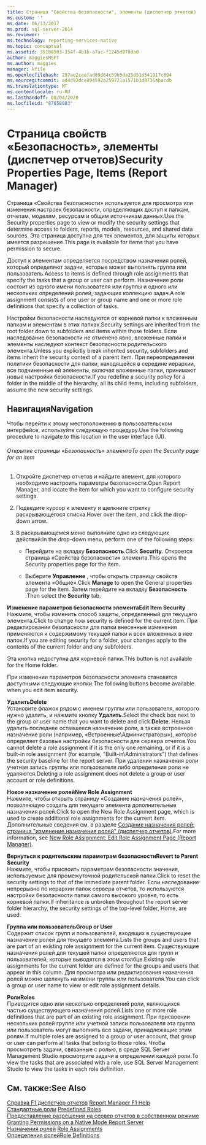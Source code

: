 ```yaml
---
title: Страница "Свойства безопасности", элементы (диспетчер отчетов) | Документация Майкрософт
ms.custom: ''
ms.date: 06/13/2017
ms.prod: sql-server-2014
ms.reviewer: ''
ms.technology: reporting-services-native
ms.topic: conceptual
ms.assetid: 351b8503-354f-4b1b-a7ac-f1245d978da0
author: maggiesMSFT
ms.author: maggies
manager: kfile
ms.openlocfilehash: 297ae2ceefad89d64c59b5da25d51d541917c894
ms.sourcegitcommit: ad4d92dce894592a259721a1571b1d8736abacdb
ms.translationtype: MT
ms.contentlocale: ru-RU
ms.lasthandoff: 08/04/2020
ms.locfileid: "87658083"
---
```

# <a name="security-properties-page-items-report-manager"></a><span data-ttu-id="2e9cf-102">Страница свойств «Безопасность», элементы (диспетчер отчетов)</span><span class="sxs-lookup"><span data-stu-id="2e9cf-102">Security Properties Page, Items (Report Manager)</span></span>
  <span data-ttu-id="2e9cf-103">Страница «Свойства безопасности» используется для просмотра или изменения настроек безопасности, определяющих доступ к папкам, отчетам, моделям, ресурсам и общим источникам данных.</span><span class="sxs-lookup"><span data-stu-id="2e9cf-103">Use the Security properties page to view or modify the security settings that determine access to folders, reports, models, resources, and shared data sources.</span></span> <span data-ttu-id="2e9cf-104">Эта страница доступна для тех элементов, для защиты которых имеется разрешение.</span><span class="sxs-lookup"><span data-stu-id="2e9cf-104">This page is available for items that you have permission to secure.</span></span>  
  
 <span data-ttu-id="2e9cf-105">Доступ к элементам определяется посредством назначения ролей, который определяют задачи, которые может выполнять группа или пользователь.</span><span class="sxs-lookup"><span data-stu-id="2e9cf-105">Access to items is defined through role assignments that specify the tasks that a group or user can perform.</span></span> <span data-ttu-id="2e9cf-106">Назначение роли состоит из одного имени пользователя или группы и одного или нескольких определений ролей, задающих коллекцию задач.</span><span class="sxs-lookup"><span data-stu-id="2e9cf-106">A role assignment consists of one user or group name and one or more role definitions that specify a collection of tasks.</span></span>  
  
 <span data-ttu-id="2e9cf-107">Настройки безопасности наследуются от корневой папки к вложенным папкам и элементам в этих папках.</span><span class="sxs-lookup"><span data-stu-id="2e9cf-107">Security settings are inherited from the root folder down to subfolders and items within those folders.</span></span> <span data-ttu-id="2e9cf-108">Если наследование безопасности не отменено явно, вложенные папки и элементы наследуют контекст безопасности родительского элемента.</span><span class="sxs-lookup"><span data-stu-id="2e9cf-108">Unless you explicitly break inherited security, subfolders and items inherit the security context of a parent item.</span></span> <span data-ttu-id="2e9cf-109">При переопределении политики безопасности для папки, находящейся в середине иерархии, все подчиненные ей элементы, включая вложенные папки, принимают новые настройки безопасности.</span><span class="sxs-lookup"><span data-stu-id="2e9cf-109">If you redefine a security policy for a folder in the middle of the hierarchy, all its child items, including subfolders, assume the new security settings.</span></span>  
  
## <a name="navigation"></a><span data-ttu-id="2e9cf-110">Навигация</span><span class="sxs-lookup"><span data-stu-id="2e9cf-110">Navigation</span></span>  
 <span data-ttu-id="2e9cf-111">Чтобы перейти к этому местоположению в пользовательском интерфейсе, используйте следующую процедуру.</span><span class="sxs-lookup"><span data-stu-id="2e9cf-111">Use the following procedure to navigate to this location in the user interface (UI).</span></span>  
  
###### <a name="to-open-the-security-page-for-an-item"></a><span data-ttu-id="2e9cf-112">Открытие страницы «Безопасность» элемента</span><span class="sxs-lookup"><span data-stu-id="2e9cf-112">To open the Security page for an item</span></span>  
  
1.  <span data-ttu-id="2e9cf-113">Откройте диспетчер отчетов и найдите элемент, для которого необходимо настроить параметры безопасности.</span><span class="sxs-lookup"><span data-stu-id="2e9cf-113">Open Report Manager, and locate the item for which you want to configure security settings.</span></span>  
  
2.  <span data-ttu-id="2e9cf-114">Подведите курсор к элементу и щелкните стрелку раскрывающегося списка.</span><span class="sxs-lookup"><span data-stu-id="2e9cf-114">Hover over the item, and click the drop-down arrow.</span></span>  
  
3.  <span data-ttu-id="2e9cf-115">В раскрывающемся меню выполните одно из следующих действий:</span><span class="sxs-lookup"><span data-stu-id="2e9cf-115">In the drop-down menu, perform one of the following steps:</span></span>  
  
    -   <span data-ttu-id="2e9cf-116">Перейдите на вкладку **Безопасность**.</span><span class="sxs-lookup"><span data-stu-id="2e9cf-116">Click **Security**.</span></span> <span data-ttu-id="2e9cf-117">Откроется страница «Свойства безопасности» элемента.</span><span class="sxs-lookup"><span data-stu-id="2e9cf-117">This opens the Security properties page for the item.</span></span>  
  
    -   <span data-ttu-id="2e9cf-118">Выберите **Управление** , чтобы открыть страницу свойств элемента «Общие».</span><span class="sxs-lookup"><span data-stu-id="2e9cf-118">Click **Manage** to open the General properties page for the item.</span></span> <span data-ttu-id="2e9cf-119">Затем перейдите на вкладку **Безопасность** .</span><span class="sxs-lookup"><span data-stu-id="2e9cf-119">Then select the **Security** tab.</span></span>  
  
 <span data-ttu-id="2e9cf-120">**Изменение параметров безопасности элемента**</span><span class="sxs-lookup"><span data-stu-id="2e9cf-120">**Edit Item Security**</span></span>  
 <span data-ttu-id="2e9cf-121">Нажмите, чтобы изменить способ защиты, определенный для текущего элемента.</span><span class="sxs-lookup"><span data-stu-id="2e9cf-121">Click to change how security is defined for the current item.</span></span> <span data-ttu-id="2e9cf-122">При редактировании безопасности для папки внесенные изменения применяются к содержимому текущей папки и всех вложенных в нее папок.</span><span class="sxs-lookup"><span data-stu-id="2e9cf-122">If you are editing security for a folder, your changes apply to the contents of the current folder and any subfolders.</span></span>  
  
 <span data-ttu-id="2e9cf-123">Эта кнопка недоступна для корневой папки.</span><span class="sxs-lookup"><span data-stu-id="2e9cf-123">This button is not available for the Home folder.</span></span>  
  
 <span data-ttu-id="2e9cf-124">При изменении параметров безопасности элемента становятся доступными следующие кнопки.</span><span class="sxs-lookup"><span data-stu-id="2e9cf-124">The following buttons become available when you edit item security.</span></span>  
  
 <span data-ttu-id="2e9cf-125">**Удалить**</span><span class="sxs-lookup"><span data-stu-id="2e9cf-125">**Delete**</span></span>  
 <span data-ttu-id="2e9cf-126">Установите флажок рядом с именем группы или пользователя, которого нужно удалить, и нажмите кнопку **Удалить**.</span><span class="sxs-lookup"><span data-stu-id="2e9cf-126">Select the check box next to the group or user name that you want to delete and click **Delete**.</span></span> <span data-ttu-id="2e9cf-127">Нельзя удалить последнее оставшееся назначение роли, а также встроенное назначение роли (например, «Встроенные\Администраторы»), которое определяет базовые настройки безопасности для сервера отчетов.</span><span class="sxs-lookup"><span data-stu-id="2e9cf-127">You cannot delete a role assignment if it is the only one remaining, or if it is a built-in role assignment (for example, "Built-in\Administrators") that defines the security baseline for the report server.</span></span> <span data-ttu-id="2e9cf-128">При удалении назначения роли учетная запись группы или пользователя либо определения роли не удаляются.</span><span class="sxs-lookup"><span data-stu-id="2e9cf-128">Deleting a role assignment does not delete a group or user account or role definitions.</span></span>  
  
 <span data-ttu-id="2e9cf-129">**Новое назначение ролей**</span><span class="sxs-lookup"><span data-stu-id="2e9cf-129">**New Role Assignment**</span></span>  
 <span data-ttu-id="2e9cf-130">Нажмите, чтобы открыть страницу «Создание назначения ролей», позволяющую создать для текущего элемента дополнительные назначения ролей.</span><span class="sxs-lookup"><span data-stu-id="2e9cf-130">Click to open the New Role Assignment page, which is used to create additional role assignments for the current item.</span></span> <span data-ttu-id="2e9cf-131">Дополнительные сведения см. в разделе [Создание назначения ролей: страница "изменение назначения ролей" &#40;диспетчер отчетов&#41;](../../2014/reporting-services/new-role-assignment-edit-role-assignment-page-report-manager.md).</span><span class="sxs-lookup"><span data-stu-id="2e9cf-131">For more information, see [New Role Assignment: Edit Role Assignment Page &#40;Report Manager&#41;](../../2014/reporting-services/new-role-assignment-edit-role-assignment-page-report-manager.md).</span></span>  
  
 <span data-ttu-id="2e9cf-132">**Вернуться к родительским параметрам безопасности**</span><span class="sxs-lookup"><span data-stu-id="2e9cf-132">**Revert to Parent Security**</span></span>  
 <span data-ttu-id="2e9cf-133">Нажмите, чтобы присвоить параметрам безопасности значения, используемые для промежуточной родительской папки.</span><span class="sxs-lookup"><span data-stu-id="2e9cf-133">Click to reset the security settings to that of the immediate parent folder.</span></span> <span data-ttu-id="2e9cf-134">Если наследование непрерывно по иерархии папок сервера отчетов, то используются настройки безопасности папки самого высокого уровня, то есть корневой папки.</span><span class="sxs-lookup"><span data-stu-id="2e9cf-134">If inheritance is unbroken throughout the report server folder hierarchy, the security settings of the top-level folder, Home, are used.</span></span>  
  
 <span data-ttu-id="2e9cf-135">**Группа или пользователь**</span><span class="sxs-lookup"><span data-stu-id="2e9cf-135">**Group or User**</span></span>  
 <span data-ttu-id="2e9cf-136">Содержит список групп и пользователей, входящих в существующее назначение ролей для текущего элемента.</span><span class="sxs-lookup"><span data-stu-id="2e9cf-136">Lists the groups and users that are part of an existing role assignment for the current item.</span></span> <span data-ttu-id="2e9cf-137">Существующие назначения ролей для текущей папки определяются для групп и пользователей, которые выводятся в этом столбце.</span><span class="sxs-lookup"><span data-stu-id="2e9cf-137">Existing role assignments for the current folder are defined for the groups and users that appear in this column.</span></span> <span data-ttu-id="2e9cf-138">Для просмотра или редактирования назначения ролей можно щелкнуть на имени группы или пользователя.</span><span class="sxs-lookup"><span data-stu-id="2e9cf-138">You can click a group or user name to view or edit role assignment details.</span></span>  
  
 <span data-ttu-id="2e9cf-139">**Роли**</span><span class="sxs-lookup"><span data-stu-id="2e9cf-139">**Roles**</span></span>  
 <span data-ttu-id="2e9cf-140">Приводится одно или несколько определений роли, являющихся частью существующего назначения ролей.</span><span class="sxs-lookup"><span data-stu-id="2e9cf-140">Lists one or more role definitions that are part of an existing role assignment.</span></span> <span data-ttu-id="2e9cf-141">При присвоении нескольких ролей группе или учетной записи пользователя эта группа или пользователь могут выполнять все задачи, принадлежащие этим ролям.</span><span class="sxs-lookup"><span data-stu-id="2e9cf-141">If multiple roles are assigned to a group or user account, that group or user can perform all tasks that belong to those roles.</span></span> <span data-ttu-id="2e9cf-142">Чтобы просмотреть задачи, связанные с ролью, в среде SQL Server Management Studio просмотрите задачи в определении каждой роли.</span><span class="sxs-lookup"><span data-stu-id="2e9cf-142">To view the tasks that are associated with a role, use SQL Server Management Studio to view the tasks in each role definition.</span></span>  
  
## <a name="see-also"></a><span data-ttu-id="2e9cf-143">См. также:</span><span class="sxs-lookup"><span data-stu-id="2e9cf-143">See Also</span></span>  
 <span data-ttu-id="2e9cf-144">[Справка F1 диспетчер отчетов](../../2014/reporting-services/report-manager-f1-help.md) </span><span class="sxs-lookup"><span data-stu-id="2e9cf-144">[Report Manager F1 Help](../../2014/reporting-services/report-manager-f1-help.md) </span></span>  
 <span data-ttu-id="2e9cf-145">[Стандартные роли](security/role-definitions-predefined-roles.md) </span><span class="sxs-lookup"><span data-stu-id="2e9cf-145">[Predefined Roles](security/role-definitions-predefined-roles.md) </span></span>  
 <span data-ttu-id="2e9cf-146">[Предоставление разрешений на сервер отчетов в собственном режиме](security/granting-permissions-on-a-native-mode-report-server.md) </span><span class="sxs-lookup"><span data-stu-id="2e9cf-146">[Granting Permissions on a Native Mode Report Server](security/granting-permissions-on-a-native-mode-report-server.md) </span></span>  
 <span data-ttu-id="2e9cf-147">[Назначения ролей](security/role-assignments.md) </span><span class="sxs-lookup"><span data-stu-id="2e9cf-147">[Role Assignments](security/role-assignments.md) </span></span>  
 [<span data-ttu-id="2e9cf-148">Определения ролей</span><span class="sxs-lookup"><span data-stu-id="2e9cf-148">Role Definitions</span></span>](security/role-definitions.md)  
  
  
